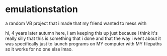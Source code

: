 # emulationstation
a random VB project that i made that my friend wanted to mess with



hi, 4 years later autumn here, i am keeping this up just because i think it's really silly that this is something that i done and that the way i went about it was specifically just to launch programs on MY computer with MY filepaths so it works for no one else lmao.
